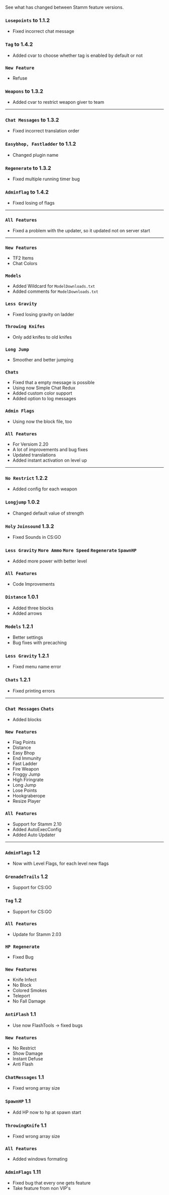 See what has changed between Stamm feature versions.

### `Losepoints` to 1.1.2
- Fixed incorrect chat message

### `Tag` to 1.4.2
- Added cvar to choose whether tag is enabled by default or not

### `New Feature`
- Refuse

### `Weapons` to 1.3.2
- Added cvar to restrict weapon giver to team

----

### `Chat Messages` to 1.3.2
- Fixed incorrect translation order

### `Easybhop, Fastladder` to 1.1.2
- Changed plugin name

### `Regenerate` to 1.3.2
- Fixed multiple running timer bug

### `Adminflag` to 1.4.2
- Fixed losing of flags

----

### `All Features`
- Fixed a problem with the updater, so it updated not on server start

----

### `New Features`
- TF2 Items
- Chat Colors

### `Models`
- Added Wildcard for `ModelDownloads.txt`
- Added comments for `ModelDownloads.txt`

### `Less Gravity`
- Fixed losing gravity on ladder

### `Throwing Knifes`
- Only add knifes to old knifes

### `Long Jump`
- Smoother and better jumping

### `Chats`
- Fixed that a empty message is possible
- Using now Simple Chat Redux
- Added custom color support
- Added option to log messages

### `Admin Flags`
- Using now the block file, too

### `All Features`
- For Versiom 2.20
- A lot of improvements and bug fixes
- Updated translations
- Added instant activation on level up

----

### `No Restrict` 1.2.2
- Added config for each weapon

### `Longjump` 1.0.2
- Changed default value of strength

### `Holy` `Joinsound` 1.3.2
- Fixed Sounds in CS:GO

### `Less Gravity` `More Ammo` `More Speed` `Regenerate` `SpawnHP`
- Added more power with better level

### `All Features`
- Code Improvements

### `Distance` 1.0.1
- Added three blocks
- Added arrows

### `Models` 1.2.1
- Better settings
- Bug fixes with precaching

### `Less Gravity` 1.2.1
- Fixed menu name error

### `Chats` 1.2.1
- Fixed printing errors

----

### `Chat Messages` `Chats`
- Added blocks

### `New Features`
- Flag Points
- Distance
- Easy Bhop
- End Immunity
- Fast Ladder
- Fire Weapon
- Froggy Jump
- High Firingrate
- Long Jump
- Lose Points
- Hookgraberope
- Resize Player

### `All Features`
- Support for Stamm 2.10
- Added AutoExecConfig
- Added Auto Updater

----

### `AdminFlags` 1.2
- Now with Level Flags, for each level new flags

### `GrenadeTrails` 1.2
- Support for CS:GO

### `Tag` 1.2
- Support for CS:GO

### `All Features`
- Update for Stamm 2.03

### `HP Regenerate`
- Fixed Bug

### `New Features`
- Knife Infect
- No Block
- Colored Smokes
- Teleport
- No Fall Damage

### `AntiFlash` 1.1
- Use now FlashTools -> fixed bugs

### `New Features`
- No Restrict
- Show Damage
- Instant Defuse
- Anti Flash

### `ChatMessages` 1.1
- Fixed wrong array size

### `SpawnHP` 1.1
- Add HP now to hp at spawn start

### `ThrowingKnife` 1.1
- Fixed wrong array size

### `All Features`
- Added windows formating

### `AdminFlags` 1.11
- Fixed bug that every one gets feature
- Take feature from non VIP's